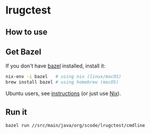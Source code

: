 # lrugctest

## How to use

## Get Bazel

If you don't have [bazel](https://bazel.build/) installed, install it:

```bash
nix-env -i bazel   # using nix (linux/macOS)
brew install bazel # using homebrew (macOS)
```

Ubuntu users, see
[instructions](https://docs.bazel.build/versions/master/install-ubuntu.html)
(or just use [Nix](https://nixos.org/nix/)).

## Run it

```bash
bazel run //src/main/java/org/scode/lrugctest/cmdline
```
